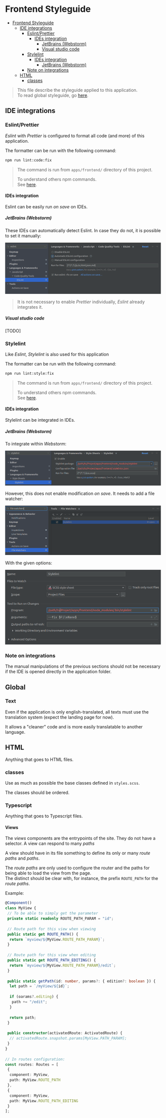 # Frontend Styleguide

<!-- TOC -->
* [Frontend Styleguide](#frontend-styleguide)
  * [IDE integrations](#ide-integrations)
    * [Eslint/Prettier](#eslintprettier)
      * [IDEs integration](#ides-integration)
        * [JetBrains (Webstorm)](#jetbrains-webstorm)
        * [Visual studio code](#visual-studio-code)
    * [Stylelint](#stylelint)
      * [IDEs integration](#ides-integration-1)
        * [JetBrains (Webstorm)](#jetbrains-webstorm-1)
    * [Note on integrations](#note-on-integrations)
  * [HTML](#html)
    * [classes](#classes)
<!-- TOC -->

> This file describe the styleguide applied to this application.  
> To read global styleguide, go [here](../../docs/styleguide.md).

## IDE integrations

### Eslint/Prettier

_Eslint_ with _Prettier_ is configured to format all code (and more) of this application.

The formatter can be run with the following command:

```bash
npm run lint:code:fix
```

> The command is run from `apps/frontend/` directory of this project.
>
> To understand others npm commands.  
> See [here](../README.md#commands).

#### IDEs integration

Eslint can be easily run _on save_ on IDEs.

##### JetBrains (Webstorm)

These IDEs can automatically detect Eslint.
In case they do not, it is possible to set it manually:

![webstorm.integration](./images/styleguide/eslint-integration.webstorm.png)

> It is not necessary to enable _Prettier_ individually, _Eslint_ already integrates it.

##### Visual studio code

[TODO]

### Stylelint

Like _Eslint_, _Stylelint_ is also used for this application

The formatter can be run with the following command:

```bash
npm run lint:style:fix
```

> The command is run from `apps/frontend/` directory of this project.
>
> To understand others npm commands.  
> See [here](../README.md#commands).

#### IDEs integration

Stylelint can be integrated in IDEs.

##### JetBrains (Webstorm)

To integrate within _Webstorm_:

![webstorm.integration](./images/styleguide/stylelint-integration.webstorm.png)

However, this does not enable modification _on save_.
It needs to add a file watcher:

![webstorm.file-watcher](./images/styleguide/stylelint-file-watcher.webstorm.png)

With the given options:

![webstorm.on-save](./images/styleguide/stylelint-on-save.webstorm.png)

### Note on integrations

The manual manipulations of the previous sections should not be necessary
if the IDE is opened directly in the application folder.

## Global

### Text

Even if the application is only english-translated,
all texts must use the translation system (expect the landing page for now).

It allows a "cleaner" code and is more easily translatable to another language.

## HTML

Anything that goes to HTML files.

### classes

Use as much as possible the base classes defined in `styles.scss`.

The classes should be ordered.

### Typescript

Anything that goes to Typescript files.

#### Views

The _views_ components are the entrypoints of the site.
They do not have a selector.
A view can respond to many _paths_

A view should have in its file something to define its only or many _route paths_ and _paths_.

The _route paths_ are only used to configure the router
and the paths for being able to load the view from the page.  
The distinct should be clear with, for instance, the prefix `ROUTE_PATH` for the _route paths_.

Example:

```typescript
@Component()
class MyView {
 // To be able to simply get the parameter
 private static readonly ROUTE_PATH_PARAM = "id";

 // Route path for this view when viewing
 public static get ROUTE_PATH() {
  return `myview/${MyView.ROUTE_PATH_PARAM}`;
 }

 // Route path for this view when editing
 public static get ROUTE_PATH_EDITING() {
  return `myview/${MyView.ROUTE_PATH_PARAM}/edit`;
 }

 public static getPath(id: number, params?: { edition?: boolean }) {
  let path = `/myView/${id}`;

  if (oarams?.editing) {
   path += "/edit";
  }

  return path;
 }

 public constructor(activatedRoute: ActivatedRoute) {
  // activatedRoute.snapshot.params[MyView.PATH_PARAM];
 }
}

// In routes configuration:
const routes: Routes = [
 {
  component: MyView,
  path: MyView.ROUTE_PATH
 },
 {
  component: MyView,
  path: MyView.ROUTE_PATH_EDITING
 }
];

```
